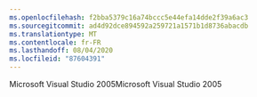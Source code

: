 ```yaml
---
ms.openlocfilehash: f2bba5379c16a74bccc5e44efa14dde2f39a6ac3
ms.sourcegitcommit: ad4d92dce894592a259721a1571b1d8736abacdb
ms.translationtype: MT
ms.contentlocale: fr-FR
ms.lasthandoff: 08/04/2020
ms.locfileid: "87604391"
---
```

<span data-ttu-id="97a3b-101">Microsoft Visual Studio 2005</span><span class="sxs-lookup"><span data-stu-id="97a3b-101">Microsoft Visual Studio 2005</span></span>
